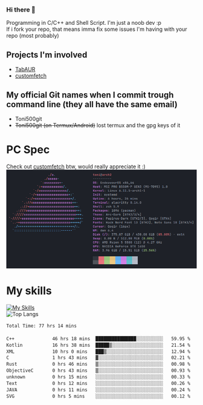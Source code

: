### Hi there 👋

Programming in C/C++ and Shell Script. I'm just a noob dev :p\
If i fork your repo, that means imma fix some issues I'm having with your repo (most probably)

## Projects I'm involved
 - [TabAUR](https://github.com/BurntRanch/TabAUR)
 - [customfetch](https://github.com/Toni500github/customfetch)

## My official Git names when I commit trough command line (they all have the same email)
* Toni500git
* ~~Toni500git (on Termux/Android)~~ lost termux and the gpg keys of it

# PC Spec
Check out [customfetch](https://github.com/Toni500github/customfetch) btw, would really appreciate it :)
![screenshot.png](https://github.com/Toni500github/customfetch/raw/main/screenshot.png)

# My skills
[![My Skills](https://skillicons.dev/icons?i=cpp,bash,androidstudio,arch,linux&theme=light)](https://skillicons.dev)\
![Top Langs](https://github-readme-stats.vercel.app/api/top-langs/?username=Toni500github&layout=compact)

<!--START_SECTION:waka-->

```txt
Total Time: 77 hrs 14 mins

C++              46 hrs 18 mins  ███████████████░░░░░░░░░░   59.95 %
Kotlin           16 hrs 38 mins  █████▒░░░░░░░░░░░░░░░░░░░   21.54 %
XML              10 hrs 0 mins   ███▒░░░░░░░░░░░░░░░░░░░░░   12.94 %
C                1 hrs 43 mins   ▓░░░░░░░░░░░░░░░░░░░░░░░░   02.21 %
Rust             0 hrs 46 mins   ▒░░░░░░░░░░░░░░░░░░░░░░░░   00.98 %
ObjectiveC       0 hrs 43 mins   ▒░░░░░░░░░░░░░░░░░░░░░░░░   00.93 %
unknown          0 hrs 15 mins   ░░░░░░░░░░░░░░░░░░░░░░░░░   00.33 %
Text             0 hrs 12 mins   ░░░░░░░░░░░░░░░░░░░░░░░░░   00.26 %
JAVA             0 hrs 11 mins   ░░░░░░░░░░░░░░░░░░░░░░░░░   00.24 %
SVG              0 hrs 5 mins    ░░░░░░░░░░░░░░░░░░░░░░░░░   00.12 %
```

<!--END_SECTION:waka-->
